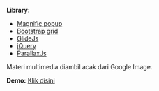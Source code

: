 **Library:**
 - [Magnific popup](https://dimsemenov.com/plugins/magnific-popup/)
 - [Bootstrap grid](https://getbootstrap.com/docs/4.0/layout/grid/)
 - [GlideJs](https://glidejs.com/)
 - [jQuery](https://jquery.com)
 - [ParallaxJs](https://matthew.wagerfield.com/parallax/)

Materi multimedia diambil acak dari Google Image.

**Demo:** [Klik disini](https://yogiprsetya.github.io/website-mapala/index.html)
